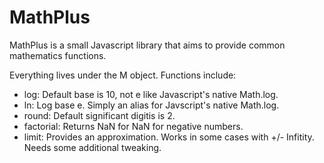 # MathPlus

MathPlus is a small Javascript library that aims to provide common mathematics functions.

Everything lives under the M object. Functions include:

- log: Default base is 10, not e like Javascript's native Math.log.
- ln: Log base e. Simply an alias for Javscript's native Math.log.
- round: Default significant digitis is 2.
- factorial: Returns NaN for NaN for negative numbers.
- limit: Provides an approximation. Works in some cases with +/- Infitity. Needs some additional tweaking.